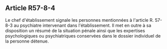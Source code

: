 Article R57-8-4
----
Le chef d'établissement signale les personnes mentionnées à l'article R. 57-8-3
au psychiatre intervenant dans l'établissement. Il met en outre à sa disposition
un résumé de la situation pénale ainsi que les expertises psychologiques ou
psychiatriques conservées dans le dossier individuel de la personne détenue.

